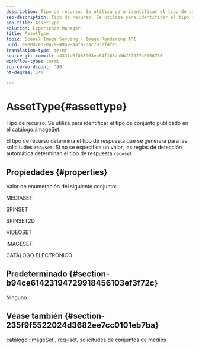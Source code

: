 ```yaml
---
description: Tipo de recurso. Se utiliza para identificar el tipo de conjunto publicado en el conjunto de imágenes de catálogo.
seo-description: Tipo de recurso. Se utiliza para identificar el tipo de conjunto publicado en el conjunto de imágenes de catálogo.
seo-title: AssetType
solution: Experience Manager
title: AssetType
topic: Scene7 Image Serving - Image Rendering API
uuid: e9e0d7e0-0429-4949-aafa-0ac7032fdfe5
translation-type: tm+mt
source-git-commit: b4331c6f033903ec64f168da0b739927c6066710
workflow-type: tm+mt
source-wordcount: '90'
ht-degree: 14%

---
```



# AssetType{#assettype}

Tipo de recurso. Se utiliza para identificar el tipo de conjunto publicado en el catálogo::ImageSet.

El tipo de recurso determina el tipo de respuesta que se generará para las solicitudes `req=set`. Si no se especifica un valor, las reglas de detección automática determinan el tipo de respuesta `req=set`.

## Propiedades {#properties}

Valor de enumeración del siguiente conjunto:

MEDIASET

SPINSET

SPINSET2D

VIDEOSET

IMAGESET

CATÁLOGO ELECTRÓNICO

## Predeterminado {#section-b94ce61423194729918456103ef3f72c}

Ninguno.

## Véase también {#section-235f9f5522024d3682ee7cc0101eb7ba}

[catálogo::ImageSet](../../../../../../is-api/image-catalog/image-serving-api-ref/c-image-catalog-reference/c-image-svg-data-reference/c-image-data-reference/r-imageset-cat.md#reference-4764d347afd64afdaede9a74c7565256) ,  [req=set](/help/aem-is-ir-api/is-api/http-ref/image-serving-api-ref/c-http-protocol-reference/c-command-reference/r-req/r-req.md), solicitudes de conjuntos  [de medios](/help/aem-is-ir-api/is-api/http-ref/image-serving-api-ref/c-http-protocol-reference/c-syntax-and-features/r-media-set-requests.md)
